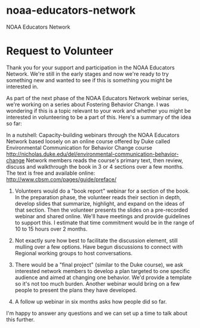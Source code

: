 # noaa-educators-network
NOAA Educators Network

# Request to Volunteer

Thank you for your support and participation in the NOAA Educators Network. We're still in the early stages and now we're ready to try something new and wanted to see if this is something you might be interested in.

As part of the next phase of the NOAA Educators Network webinar series, we're working on a series about Fostering Behavior Change. I was wondering if this is a topic relevant to your work and whether you might be interested in volunteering to be a part of this. Here's a summary of the idea so far: 

In a nutshell: Capacity-building webinars through the NOAA Educators Network based loosely on an online course offered by Duke called Environmental Communication for Behavior Change course http://nicholas.duke.edu/del/environmental-communication-behavior-change Network members reads the course's primary text, then review, discuss and walkthrough the book in 3 or 4 sections over a few months. The text is free and available online: http://www.cbsm.com/pages/guide/preface/
 
1. Volunteers would do a "book report" webinar for a section of the book. In the preparation phase, the volunteer reads their section in depth, develop slides that summarize, highlight, and expand on the ideas of that section. Then the volunteer presents the slides on a pre-recorded webinar and shared online. We'll have meetings and provide guidelines to support this. I estimate that time commitment would be in the range of 10 to 15 hours over 2 months. 
 
2. Not exactly sure how best to facilitate the discussion element, still mulling over a few options. Have begun discussions to connect with Regional working groups to host conversations.
 
3. There would be a "final project" (similar to the Duke course), we ask interested network members to develop a plan targeted to one specific audience and aimed at changing one behavior. We'd provide a template so it's not too much burden. Another webinar would bring on a few people to present the plans they have developed. 

4. A follow up webinar in six months asks how people did so far.

I'm happy to answer any questions and we can set up a time to talk about this further.
